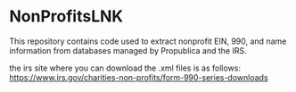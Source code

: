 # NonProfitsLNK

This repository contains code used to extract nonprofit EIN, 990, and name information from databases managed by Propublica and the IRS.

the irs site where you can download the .xml files is as follows:
https://www.irs.gov/charities-non-profits/form-990-series-downloads
